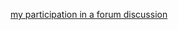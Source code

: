[my participation in a forum discussion](https://prog.hu/tudastar/212783/haskell-sajat-adattipussal-segitseg)
